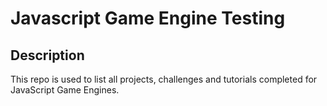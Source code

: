 # Javascript Game Engine Testing

## Description

This repo is used to list all projects, challenges and tutorials completed for JavaScript Game Engines.
